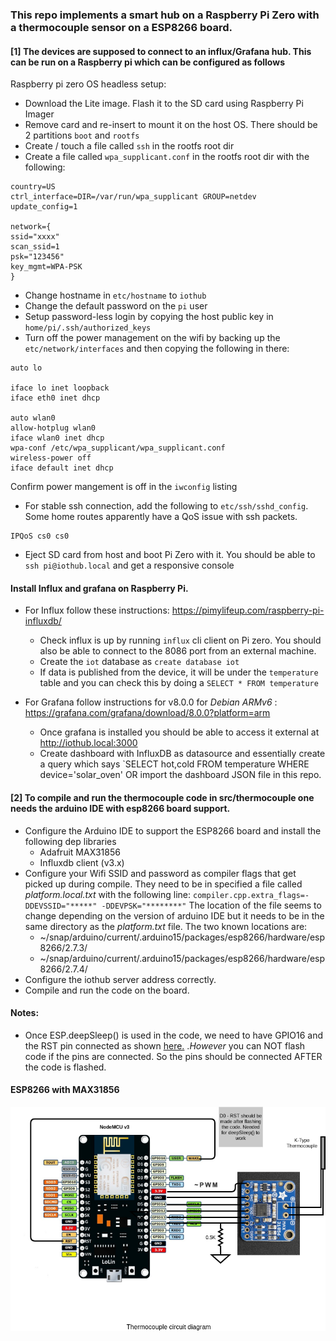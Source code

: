 ### This repo implements a smart hub on a Raspberry Pi Zero with a thermocouple sensor on a ESP8266 board. 


#### [1] The devices are supposed to connect to an influx/Grafana hub. This can be run on a Raspberry pi which can be configured as follows

Raspberry pi zero OS headless setup:
- Download the Lite image. Flash it to the SD card using Raspberry Pi Imager
- Remove card and re-insert to mount it on the host OS. There should be 2 partitions `boot` and `rootfs`
- Create / touch a file called `ssh` in the rootfs root dir
- Create a file called `wpa_supplicant.conf` in the rootfs root dir with the following:
```
country=US
ctrl_interface=DIR=/var/run/wpa_supplicant GROUP=netdev
update_config=1

network={
ssid="xxxx"
scan_ssid=1
psk="123456"
key_mgmt=WPA-PSK
}

```
- Change hostname in `etc/hostname` to `iothub`
- Change the default password on the `pi` user
- Setup password-less login by copying the host public key in `home/pi/.ssh/authorized_keys`
- Turn off the power management on the wifi by backing up the `etc/network/interfaces` and then copying the following in there:
```
auto lo

iface lo inet loopback
iface eth0 inet dhcp

auto wlan0
allow-hotplug wlan0
iface wlan0 inet dhcp
wpa-conf /etc/wpa_supplicant/wpa_supplicant.conf
wireless-power off
iface default inet dhcp
``` 
Confirm power mangement is off in the `iwconfig` listing
- For stable ssh connection, add the following to `etc/ssh/sshd_config`. Some home routes apparently have a QoS issue with ssh packets. 
```
IPQoS cs0 cs0
```
- Eject SD card from host and boot Pi Zero with it. You should be able to `ssh pi@iothub.local` and get a responsive console

#### Install Influx and grafana on Raspberry Pi.

- For Influx follow these instructions: https://pimylifeup.com/raspberry-pi-influxdb/ 
	- Check influx is up by running `influx` cli client on Pi zero. You should also be able to connect to the 8086 port from an external machine.
	- Create the `iot` database as `create database iot`
	- If data is published from the device, it will be under the `temperature` table and you can check this by doing a `SELECT * FROM temperature`

- For Grafana follow instructions for v8.0.0 for *Debian ARMv6* : https://grafana.com/grafana/download/8.0.0?platform=arm
	- Once grafana is installed you should be able to access it external at http://iothub.local:3000
	- Create dashboard with InfluxDB as datasource and essentially create a query which says `SELECT hot,cold FROM temperature WHERE device='solar_oven' OR import the dashboard JSON file in this repo.

#### [2] To compile and run the thermocouple code in src/thermocouple one needs the arduino IDE with esp8266 board support.
- Configure the Arduino IDE to support the ESP8266 board and install the following dep libraries
	- Adafruit MAX31856 
	- Influxdb client (v3.x)
- Configure your Wifi SSID and password as compiler flags that get picked up during compile. They need to be in specified a file called *platform.local.txt* with the following line:
	`compiler.cpp.extra_flags=-DDEVSSID="*****" -DDEVPSK="********"`
  The location of the file seems to change depending on the version of arduino IDE but it needs to be in the same directory as the *platform.txt* file. The two known locations are:
	- ~/snap/arduino/current/.arduino15/packages/esp8266/hardware/esp8266/2.7.3/
	- ~/snap/arduino/current/.arduino15/packages/esp8266/hardware/esp8266/2.7.4/
- Configure the iothub server address correctly. 
- Compile and run the code on the board.


#### Notes:
- Once ESP.deepSleep() is used in the code, we need to have GPIO16 and the RST pin connected as shown [here.](https://randomnerdtutorials.com/esp8266-deep-sleep-with-arduino-ide/) .*However* you can NOT flash code if the pins are connected. So the pins should be connected AFTER the code is flashed.

#### ESP8266 with MAX31856

![Circuit Diagram](thermocouple_diag.png?raw=true)
 

